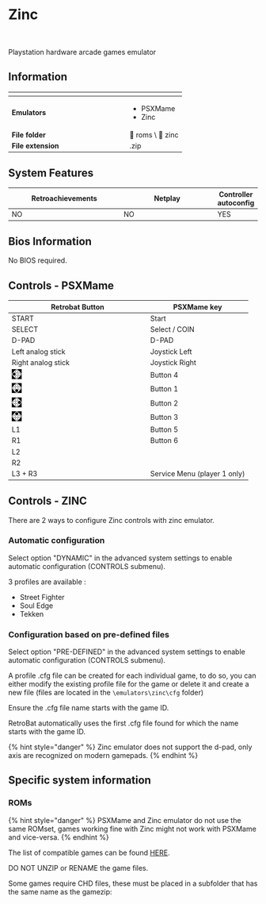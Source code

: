 # Zinc



<div align="left">

<figure><img src="https://github.com/fabricecaruso/es-theme-carbon/blob/master/art/logos/zinc.png?raw=true" alt=""><figcaption></figcaption></figure>

</div>

Playstation hardware arcade games emulator

## Information

<table data-header-hidden><thead><tr><th width="224"></th><th></th></tr></thead><tbody><tr><td><strong>Emulators</strong></td><td><ul><li>PSXMame</li><li>Zinc</li></ul></td></tr><tr><td><strong>File folder</strong></td><td><span data-gb-custom-inline data-tag="emoji" data-code="1f4c2">📂</span> roms \ <span data-gb-custom-inline data-tag="emoji" data-code="1f4c2">📂</span> zinc</td></tr><tr><td><strong>File extension</strong></td><td>.zip</td></tr></tbody></table>

## System Features

<table><thead><tr><th width="256">Retroachievements</th><th width="243">Netplay</th><th>Controller autoconfig</th></tr></thead><tbody><tr><td>NO</td><td>NO</td><td>YES</td></tr></tbody></table>

## Bios Information

No BIOS required.

## Controls - PSXMame

<table><thead><tr><th width="266">Retrobat Button</th><th>PSXMame key</th></tr></thead><tbody><tr><td>START</td><td>Start</td></tr><tr><td>SELECT</td><td>Select / COIN</td></tr><tr><td>D-PAD</td><td>D-PAD</td></tr><tr><td>Left analog stick</td><td>Joystick Left</td></tr><tr><td>Right analog stick</td><td>Joystick Right</td></tr><tr><td><img src="../../../.gitbook/assets/image (48).png" alt=""></td><td>Button 4</td></tr><tr><td><img src="../../../.gitbook/assets/image (30).png" alt=""></td><td>Button 1</td></tr><tr><td><img src="../../../.gitbook/assets/image (16).png" alt=""></td><td>Button 2</td></tr><tr><td><img src="../../../.gitbook/assets/image (50).png" alt=""></td><td>Button 3</td></tr><tr><td>L1</td><td>Button 5</td></tr><tr><td>R1</td><td>Button 6</td></tr><tr><td>L2</td><td></td></tr><tr><td>R2</td><td></td></tr><tr><td>L3 + R3</td><td>Service Menu (player 1 only)</td></tr></tbody></table>

## Controls - ZINC

There are 2 ways to configure Zinc controls with zinc emulator.

### Automatic configuration

Select option "DYNAMIC" in the advanced system settings to enable automatic configuration (CONTROLS submenu).

3 profiles are available :

* Street Fighter
* Soul Edge
* Tekken

### Configuration based on pre-defined files

Select option "PRE-DEFINED" in the advanced system settings to enable automatic configuration (CONTROLS submenu).

A profile .cfg file can be created for each individual game, to do so, you can either modify the existing profile file for the game or delete it and create a new file (files are located in the  `\emulators\zinc\cfg` folder)&#x20;

Ensure the .cfg file name starts with the game ID.

RetroBat automatically uses the first .cfg file found for which the name starts with the game ID.



{% hint style="danger" %}
Zinc emulator does not support the d-pad, only axis are recognized on modern gamepads.
{% endhint %}

## Specific system information

### ROMs

{% hint style="danger" %}
PSXMame and Zinc emulator do not use the same ROMset, games working fine with Zinc might not work with PSXMame and vice-versa.
{% endhint %}

The list of compatible games can be found [HERE](https://emulation.gametechwiki.com/index.php/ZiNc).

DO NOT UNZIP or RENAME the game files.

Some games require CHD files, these must be placed in a subfolder that has the same name as the gamezip:

<div align="left">

<figure><img src="https://i.imgur.com/w68hUHc.png" alt=""><figcaption></figcaption></figure>

</div>

